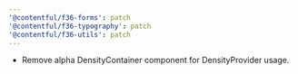```yaml
---
'@contentful/f36-forms': patch
'@contentful/f36-typography': patch
'@contentful/f36-utils': patch
---
```


- Remove alpha DensityContainer component for DensityProvider usage.
